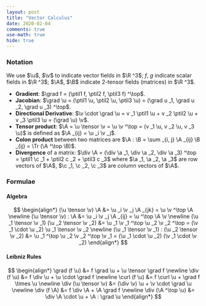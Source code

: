 ```yaml
---
layout: post
title: "Vector Calculus"
date: 2020-02-04
comments: true
use-math: true
hide: true
---
```


### Notation

$\newcommand{\tensor}{\otimes}$
$\newcommand{\grad}{\nabla}$
$\newcommand{\u}{\boldsymbol u}$
$\newcommand{\v}{\boldsymbol v}$
$\newcommand{\A}{\boldsymbol A}$
$\newcommand{\a}{\boldsymbol a}$
$\newcommand{\c}{\boldsymbol c}$
$\newcommand{\B}{\boldsymbol B}$
$\newcommand{\R}{\mathbb R}$
$\newcommand{\Tr}{\operatorname{Tr}}$
$\newcommand{\curl}{\operatorname{curl}}$
$\renewcommand{\div}{\operatorname{div}}$
$\newcommand{\ptil}[1]{\partial _{x _#1}}$
We use $\u$, $\v$ to indicate vector fields in $\R ^3$; $f$, $g$ indicate scalar fields in $\R ^3$; $\A$, $\B$ indicate 2-tensor fields (matrices) in $\R ^3$.

* **Gradient**: $\grad f = (\ptil1 f, \ptil2 f, \ptil3 f) ^\top$.
* **Jacobian**: $\grad \u = (\ptil1 \u, \ptil2 \u, \ptil3 \u) = (\grad u _1, \grad u _2, \grad u _3) ^\top$.
* **Directional Derivative**: $\v \cdot \grad \u = v _1 \ptil1 \u + v _2 \ptil2 \u + v _3 \ptil3 \u = (\grad \u) \v$.
* **Tensor product**: $\A = \u \tensor \v = \u \v ^\top = (v _1 \u, v _2 \u, v _3 \u)$ is defined as $\A _{ij} = \u _i \v _j$.
* **Colon product** between two matrices are $\A : \B = \sum _{i, j} \A _{ij} \B _{ij} = \Tr (\A ^\top \B)$.
* **Divergence** of a matrix: $\div \A = (\div \a _1, \div \a _2, \div \a _3) ^\top = \ptil1 \c _1 + \ptil2 c _2 + \ptil3 c _3$ where $\a _1, \a _2, \a _3$ are row vectors of $\A$, $\c _1, \c _2, \c _3$ are column vectors of $\A$.

### Formulae

#### Algebra 

$$
\begin{align*}
    (\u \tensor \v) \A &= \u _i \v _j \A _{jk} = \u \v ^\top \A
    \newline
    (\u \tensor \v) : \A &= \u _i \v _j \A _{ij} = \u ^\top \A \v
    \newline
    (\u _1 \tensor \v _1) (\u _2 \tensor \v _2) &= \u _1 \v _1 ^\top \u _2 \v _2 ^\top = (\v _1 \cdot \u _2) \u _1 \tensor \v _2
    \newline
    (\u _1 \tensor \v _1) : (\u _2 \tensor \v _2) &= \u _1 ^\top \u _2 \v _2 ^\top \v _1 = (\u _1 \cdot \u _2) (\v _1 \cdot \v _2)
\end{align*}
$$

#### Leibniz Rules

$$
\begin{align*}
    \grad (f \u) &= f \grad \u + \u \tensor \grad f
    \newline
    \div (f \u) &= f \div \u + \u \cdot \grad f
    \newline
    \curl (f \u) &= f \curl \u + \grad f \times \u
    \newline
    \div (\u \tensor \v) &= (\div \v) \u + \v \cdot \grad \u
    \newline
    \div (f \A) &= f \div \A + \A \grad f
    \newline
    \div (\A ^\top \u) &= \div \A \cdot \u  + \A : \grad \u
\end{align*}
$$
